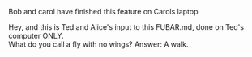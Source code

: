 Bob and carol have finished this feature on Carols laptop

Hey, and this is Ted and Alice's input to this FUBAR.md, done on Ted's computer ONLY.  
What do you call a fly with no wings?  Answer: A walk.